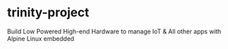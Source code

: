 # trinity-project
Build Low Powered High-end Hardware to manage IoT &amp; All other apps with Alpine Linux embedded
